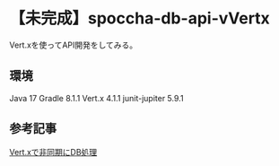 # 【未完成】spoccha-db-api-vVertx

Vert.xを使ってAPI開発をしてみる。

## 環境
Java 17
Gradle 8.1.1
Vert.x 4.1.1
junit-jupiter 5.9.1

## 参考記事
[Vert.xで非同期にDB処理](https://vertx.io/docs/vertx-pg-client/java/)
